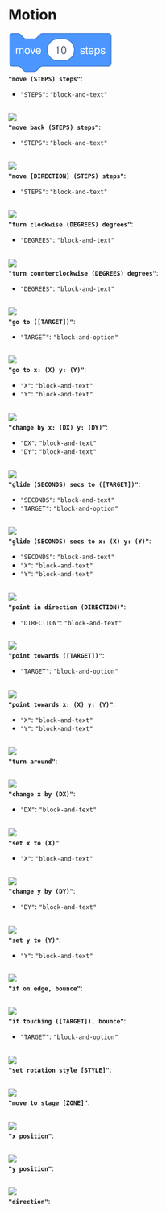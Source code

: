 # Motion
![](blocks\motion\move-steps-steps.svg)  
**`"move (STEPS) steps"`**:
  * `"STEPS"`: `"block-and-text"`
## 
![](blocks\motion\move-back-steps-steps.png)  
**`"move back (STEPS) steps"`**:
  * `"STEPS"`: `"block-and-text"`
## 
![](blocks\motion\move-direction-steps-steps.png)  
**`"move [DIRECTION] (STEPS) steps"`**:
  * `"STEPS"`: `"block-and-text"`
## 
![](blocks\motion\turn-clockwise-degrees-degrees.png)  
**`"turn clockwise (DEGREES) degrees"`**:
  * `"DEGREES"`: `"block-and-text"`
## 
![](blocks\motion\turn-counterclockwise-degrees-degrees.png)  
**`"turn counterclockwise (DEGREES) degrees"`**:
  * `"DEGREES"`: `"block-and-text"`
## 
![](blocks\motion\go-to-target.png)  
**`"go to ([TARGET])"`**:
  * `"TARGET"`: `"block-and-option"`
## 
![](blocks\motion\go-to-x-x-y-y.png)  
**`"go to x: (X) y: (Y)"`**:
  * `"X"`: `"block-and-text"`
  * `"Y"`: `"block-and-text"`
## 
![](blocks\motion\change-by-x-dx-y-dy.png)  
**`"change by x: (DX) y: (DY)"`**:
  * `"DX"`: `"block-and-text"`
  * `"DY"`: `"block-and-text"`
## 
![](blocks\motion\glide-seconds-secs-to-target.png)  
**`"glide (SECONDS) secs to ([TARGET])"`**:
  * `"SECONDS"`: `"block-and-text"`
  * `"TARGET"`: `"block-and-option"`
## 
![](blocks\motion\glide-seconds-secs-to-x-x-y-y.png)  
**`"glide (SECONDS) secs to x: (X) y: (Y)"`**:
  * `"SECONDS"`: `"block-and-text"`
  * `"X"`: `"block-and-text"`
  * `"Y"`: `"block-and-text"`
## 
![](blocks\motion\point-in-direction-direction.png)  
**`"point in direction (DIRECTION)"`**:
  * `"DIRECTION"`: `"block-and-text"`
## 
![](blocks\motion\point-towards-target.png)  
**`"point towards ([TARGET])"`**:
  * `"TARGET"`: `"block-and-option"`
## 
![](blocks\motion\point-towards-x-x-y-y.png)  
**`"point towards x: (X) y: (Y)"`**:
  * `"X"`: `"block-and-text"`
  * `"Y"`: `"block-and-text"`
## 
![](blocks\motion\turn-around.png)  
**`"turn around"`**:
## 
![](blocks\motion\change-x-by-dx.png)  
**`"change x by (DX)"`**:
  * `"DX"`: `"block-and-text"`
## 
![](blocks\motion\set-x-to-x.png)  
**`"set x to (X)"`**:
  * `"X"`: `"block-and-text"`
## 
![](blocks\motion\change-y-by-dy.png)  
**`"change y by (DY)"`**:
  * `"DY"`: `"block-and-text"`
## 
![](blocks\motion\set-y-to-y.png)  
**`"set y to (Y)"`**:
  * `"Y"`: `"block-and-text"`
## 
![](blocks\motion\if-on-edge,-bounce.png)  
**`"if on edge, bounce"`**:
## 
![](blocks\motion\if-touching-target,-bounce.png)  
**`"if touching ([TARGET]), bounce"`**:
  * `"TARGET"`: `"block-and-option"`
## 
![](blocks\motion\set-rotation-style-style.png)  
**`"set rotation style [STYLE]"`**:
## 
![](blocks\motion\move-to-stage-zone.png)  
**`"move to stage [ZONE]"`**:
## 
![](blocks\motion\x-position.png)  
**`"x position"`**:
## 
![](blocks\motion\y-position.png)  
**`"y position"`**:
## 
![](blocks\motion\direction.png)  
**`"direction"`**:
## 
